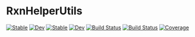 # RxnHelperUtils

[![Stable](https://img.shields.io/badge/docs-stable-blue.svg)](https://vinodjanardhanan.github.io/RxnHelperUtils.jl/stable/)
[![Dev](https://img.shields.io/badge/docs-dev-blue.svg)](https://vinodjanardhanan.github.io/RxnHelperUtils.jl/dev/)
[![Stable](https://img.shields.io/badge/docs-stable-blue.svg)](https://vinodjanardhanan.github.io/RxnHelperUtils.jl/stable/)
[![Dev](https://img.shields.io/badge/docs-dev-blue.svg)](https://vinodjanardhanan.github.io/RxnHelperUtils.jl/dev/)
[![Build Status](https://github.com/vinodjanardhanan/RxnHelperUtils.jl/actions/workflows/CI.yml/badge.svg?branch=main)](https://github.com/vinodjanardhanan/RxnHelperUtils.jl/actions/workflows/CI.yml?query=branch%3Amain)
[![Build Status](https://travis-ci.com/vinodjanardhanan/RxnHelperUtils.jl.svg?branch=main)](https://travis-ci.com/vinodjanardhanan/RxnHelperUtils.jl)
[![Coverage](https://codecov.io/gh/vinodjanardhanan/RxnHelperUtils.jl/branch/main/graph/badge.svg)](https://codecov.io/gh/vinodjanardhanan/RxnHelperUtils.jl)
